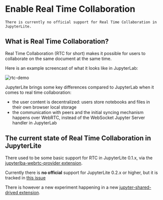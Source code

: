 # Enable Real Time Collaboration

```{warning}
There is currently no official support for Real Time Collaboration in JupyterLite.
```

## What is Real Time Collaboration?

Real Time Collaboration (RTC for short) makes it possible for users to collaborate on
the same document at the same time.

Here is an example screencast of what it looks like in JupyterLab:

![rtc-demo](https://user-images.githubusercontent.com/591645/117701750-e6940280-b1c7-11eb-92e6-2ce0331febeb.gif)

JupyterLite brings some key differences compared to JupyterLab when it comes to real
time collaboration:

- the user content is decentralized: users store notebooks and files in their own
  browser local storage
- the communication with peers and the initial syncing mechanism happens over WebRTC,
  instead of the WebSocket Jupyter Server handler in JupyterLab

## The current state of Real Time Collaboration in JupyterLite

There used to be some basic support for RTC in JupyterLite 0.1.x, via the
[jupyterlba-webrtc-provider extension](https://github.com/jupyterlite/jupyterlab-webrtc-docprovider).

Currently there is **no official** support for JupyterLite 0.2.x or higher, but it is
tracked in
[this issue](https://github.com/jupyterlite/jupyterlab-webrtc-docprovider/issues/16)

There is however a new experiment happening in a new
[jupyter-shared-drived extension](https://github.com/davidbrochart/jupyter-shared-drive).
